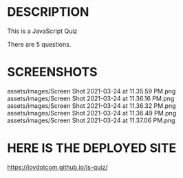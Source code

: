# DESCRIPTION 
This is a JavaScript Quiz

There are 5 questions.


# SCREENSHOTS 
assets/images/Screen Shot 2021-03-24 at 11.35.59 PM.png
assets/images/Screen Shot 2021-03-24 at 11.36.16 PM.png
assets/images/Screen Shot 2021-03-24 at 11.36.32 PM.png
assets/images/Screen Shot 2021-03-24 at 11.36.49 PM.png
assets/images/Screen Shot 2021-03-24 at 11.37.06 PM.png






# HERE IS THE DEPLOYED SITE

https://joydotcom.github.io/js-quiz/ 

